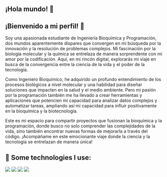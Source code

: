 ## ¡Hola mundo! 👋

## ¡Bienvenido a mi perfil! 👋

Soy una apasionada estudiante de Ingeniería Bioquímica y Programación, dos mundos aparentemente dispares que convergen en mi búsqueda por la innovación y la resolución de problemas complejos. Mi fascinación por la biología molecular y la química se entrelaza de manera sorprendente con mi amor por la codificación. Aquí, en mi rincón digital, explorarás mi viaje en busca de la convergencia entre la ciencia de la vida y el poder de la tecnología.

Como Ingeniero Bioquímico, he adquirido un profundo entendimiento de los procesos biológicos a nivel molecular y una habilidad para diseñar soluciones que impacten en la salud y el medio ambiente. Pero mi pasión por la programación también me ha llevado a crear herramientas y aplicaciones que potencien mi capacidad para analizar datos complejos y automatizar tareas, ampliando así mi capacidad para influir positivamente en la bioquímica y la biotecnología.

Este es mi espacio para compartir proyectos que fusionan la bioquímica y la programación, donde busco no solo comprender las complejidades de la vida, sino también encontrar nuevas formas de mejorarla a través del código. ¡Acompáñame en este emocionante viaje donde la ciencia y la tecnología se entrelazan de manera única!


<!--
**anahichavz/anahichavz** is a ✨ _special_ ✨ repository because its `README.md` (this file) appears on your GitHub profile.

Here are some ideas to get you started:

- 🔭 I’m currently working on ...
- 🌱 I’m currently learning ...
- 👯 I’m looking to collaborate on ...
- 🤔 I’m looking for help with ...
- 💬 Ask me about ...
- 📫 How to reach me: ...
- 😄 Pronouns: ...
- ⚡ Fun fact: ...
-->

## 🎯 Some technologies I use:
<img src="https://img.shields.io/badge/HTML5-E34F26?style=for-the-badge&logo=html5&logoColor=white"/>
<img src="https://img.shields.io/badge/CSS3-1572B6?style=for-the-badge&logo=css3&logoColor=white" />
<img src="https://img.shields.io/badge/JavaScript-323330?style=for-the-badge&logo=javascript&logoColor=F7DF1E" />
<img src="https://img.shields.io/badge/GitHub-100000?style=for-the-badge&logo=github&logoColor=white" />
